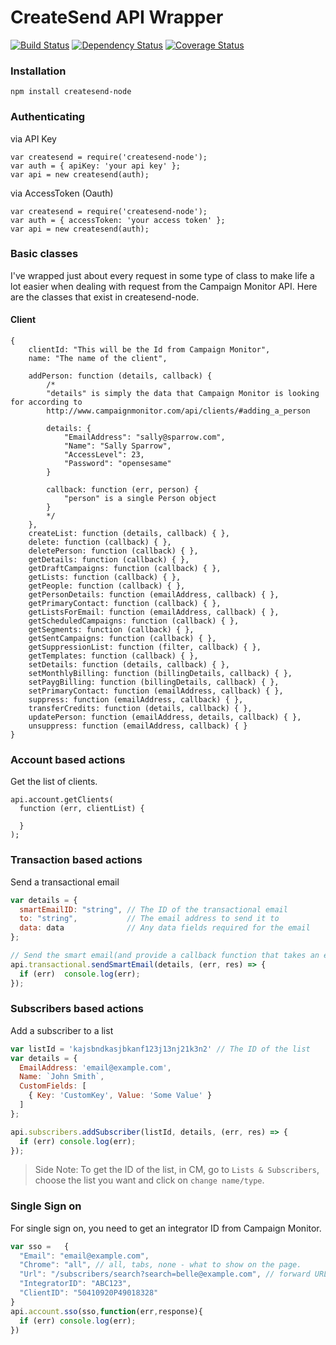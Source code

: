 # CreateSend API Wrapper

[![Build Status](https://travis-ci.org/nufyoot/createsend-node.png?branch=master)](https://travis-ci.org/nufyoot/createsend-node) [![Dependency Status](https://gemnasium.com/nufyoot/createsend-node.png)](https://gemnasium.com/nufyoot/createsend-node) [![Coverage Status](https://coveralls.io/repos/nufyoot/createsend-node/badge.svg)](https://coveralls.io/r/nufyoot/createsend-node)

### Installation

```
npm install createsend-node
```

### Authenticating

via API Key
```
var createsend = require('createsend-node');
var auth = { apiKey: 'your api key' };
var api = new createsend(auth);
```

via AccessToken (Oauth)
```
var createsend = require('createsend-node');
var auth = { accessToken: 'your access token' };
var api = new createsend(auth);
```

### Basic classes

I've wrapped just about every request in some type of class to make life a lot easier when dealing with request from the Campaign Monitor API. Here are the classes that exist in createsend-node.

#### Client

```
{
    clientId: "This will be the Id from Campaign Monitor",
    name: "The name of the client",

    addPerson: function (details, callback) {
        /*
        "details" is simply the data that Campaign Monitor is looking for according to
        http://www.campaignmonitor.com/api/clients/#adding_a_person

        details: {
            "EmailAddress": "sally@sparrow.com",
            "Name": "Sally Sparrow",
            "AccessLevel": 23,
            "Password": "opensesame"
        }

        callback: function (err, person) {
            "person" is a single Person object
        }
        */
    },
    createList: function (details, callback) { },
    delete: function (callback) { },
    deletePerson: function (callback) { },
    getDetails: function (callback) { },
    getDraftCampaigns: function (callback) { },
    getLists: function (callback) { },
    getPeople: function (callback) { },
    getPersonDetails: function (emailAddress, callback) { },
    getPrimaryContact: function (callback) { },
    getListsForEmail: function (emailAddress, callback) { },
    getScheduledCampaigns: function (callback) { },
    getSegments: function (callback) { },
    getSentCampaigns: function (callback) { },
    getSuppressionList: function (filter, callback) { },
    getTemplates: function (callback) { },
    setDetails: function (details, callback) { },
    setMonthlyBilling: function (billingDetails, callback) { },
    setPaygBilling: function (billingDetails, callback) { },
    setPrimaryContact: function (emailAddress, callback) { },
    suppress: function (emailAddress, callback) { },
    transferCredits: function (details, callback) { },
    updatePerson: function (emailAddress, details, callback) { },
    unsuppress: function (emailAddress, callback) { }
}
```

### Account based actions

Get the list of clients.
```
api.account.getClients(
  function (err, clientList) {

  }
);
```

### Transaction based actions

Send a transactional email
```javascript
var details = {
  smartEmailID: "string", // The ID of the transactional email
  to: "string",           // The email address to send it to
  data: data              // Any data fields required for the email
};

// Send the smart email(and provide a callback function that takes an error and a response parameter)
api.transactional.sendSmartEmail(details, (err, res) => {
  if (err)  console.log(err);
});
```

### Subscribers based actions

Add a subscriber to a list
```javascript
var listId = 'kajsbndkasjbkanf123j13nj21k3n2' // The ID of the list
var details = {
  EmailAddress: 'email@example.com',
  Name: `John Smith`,
  CustomFields: [
    { Key: 'CustomKey', Value: 'Some Value' }
  ]
};

api.subscribers.addSubscriber(listId, details, (err, res) => {
  if (err) console.log(err);
});
```

> Side Note: To get the ID of the list, in CM, go to `Lists & Subscribers`, choose the list you want and click on `change name/type`.

### Single Sign on

For single sign on, you need to get an integrator ID from Campaign Monitor.  

```javascript
var sso =   {
  "Email": "email@example.com",
  "Chrome": "all", // all, tabs, none - what to show on the page.
  "Url": "/subscribers/search?search=belle@example.com", // forward URL
  "IntegratorID": "ABC123",
  "ClientID": "50410920P49018328"
}
api.account.sso(sso,function(err,response){
  if (err) console.log(err);
})

```
